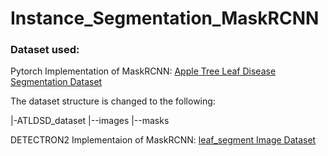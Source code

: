 # Instance_Segmentation_MaskRCNN

### Dataset used:

Pytorch Implementation of MaskRCNN:
[Apple Tree Leaf Disease Segmentation Dataset](https://www.scidb.cn/en/detail?dataSetId=0e1f57004db842f99668d82183afd578&dataSetType=personal)

The dataset structure is changed to the following:

|-ATLDSD_dataset
|--images
|--masks

DETECTRON2 Implementaion of MaskRCNN:
[leaf_segment Image Dataset](https://universe.roboflow.com/fpt-vl85s/leaf_segment/dataset/2)


